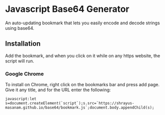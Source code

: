 # Javascript Base64 Generator

An auto-updating bookmark that lets you easily encode and decode strings using base64.

## Installation

Add the bookmark, and when you click on it while on any https website, the script will run.

### Google Chrome

To install on Chrome, right click on the bookmarks bar and press add page.  Give it any title, and for the URL enter the following:

``` 
javascript:let s=document.createElement(`script`);s.src=`https://shrayus-masanam.github.io/base64/bookmark.js`;document.body.appendChild(s);
```
